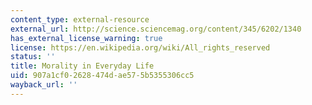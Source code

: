 ```yaml
---
content_type: external-resource
external_url: http://science.sciencemag.org/content/345/6202/1340
has_external_license_warning: true
license: https://en.wikipedia.org/wiki/All_rights_reserved
status: ''
title: Morality in Everyday Life
uid: 907a1cf0-2628-474d-ae57-5b5355306cc5
wayback_url: ''
---
```

